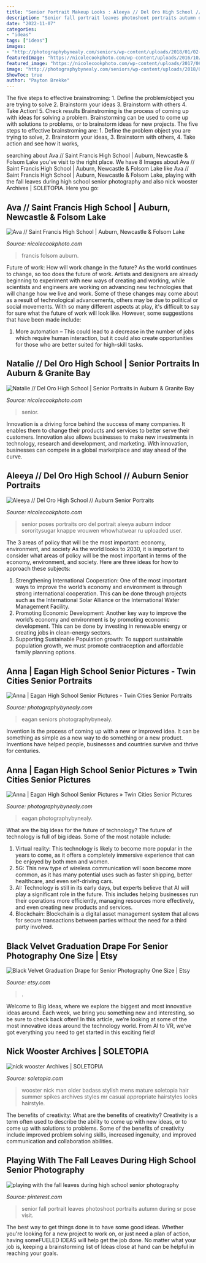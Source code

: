 ```yaml
---
title: "Senior Portrait Makeup Looks : Aleeya // Del Oro High School // Auburn Senior Portraits"
description: "Senior fall portrait leaves photoshoot portraits autumn during sr pose visit"
date: "2022-11-07"
categories:
- "ideas"
tags: ["ideas"]
images:
- "http://photographybynealy.com/seniors/wp-content/uploads/2018/01/02-2930-post/eagan-twin-cities-senior-pictures39.jpg"
featuredImage: "https://nicolecookphoto.com/wp-content/uploads/2016/10/del-oro-high-school-senior-portraits_0127.jpg"
featured_image: "https://nicolecookphoto.com/wp-content/uploads/2017/06/Saint-Francis-High-School-Senior-Portraits_0432.jpg"
image: "http://photographybynealy.com/seniors/wp-content/uploads/2018/01/02-2930-post/eagan-twin-cities-senior-pictures39.jpg"
ShowToc: true
author: "Payton Brekke"
---
```



The five steps to effective brainstroming: 1. Define the problem/object you are trying to solve 2. Brainstorm your ideas 3. Brainstorm with others 4. Take Action! 5. Check results
Brainstroming is the process of coming up with ideas for solving a problem. Brainstorming can be used to come up with solutions to problems, or to brainstorm ideas for new projects. The five steps to effective brainstroming are: 1. Define the problem object you are trying to solve, 2. Brainstorm your ideas, 3. Brainstorm with others, 4. Take action and see how it works, 
	

		
searching about Ava // Saint Francis High School | Auburn, Newcastle &amp; Folsom Lake you've visit to the right place. We have 8 Images about Ava // Saint Francis High School | Auburn, Newcastle &amp; Folsom Lake like Ava // Saint Francis High School | Auburn, Newcastle &amp; Folsom Lake, playing with the fall leaves during high school senior photography and also nick wooster Archives | SOLETOPIA. Here you go:
		
    
## Ava // Saint Francis High School | Auburn, Newcastle &amp; Folsom Lake

<img loading=lazy src="https://nicolecookphoto.com/wp-content/uploads/2017/06/Saint-Francis-High-School-Senior-Portraits_0432.jpg" onerror="this.onerror=null;this.src='https://tse1.mm.bing.net/th?id=OIP.CCf55QI9FR7m-xXJ0XvXLAHaKj&amp;pid=15.1';" alt="Ava // Saint Francis High School | Auburn, Newcastle &amp; Folsom Lake">

_Source: nicolecookphoto.com_

>francis folsom auburn. 

	

Future of work: How will work change in the future?
As the world continues to change, so too does the future of work. Artists and designers are already beginning to experiment with new ways of creating and working, while scientists and engineers are working on advancing new technologies that will change how we live and work. Some of these changes may come about as a result of technological advancements, others may be due to political or social movements. With so many different aspects at play, it's difficult to say for sure what the future of work will look like. However, some suggestions that have been made include: 
1) More automation – This could lead to a decrease in the number of jobs which require human interaction, but it could also create opportunities for those who are better suited for high-skill tasks.

    
## Natalie // Del Oro High School | Senior Portraits In Auburn &amp; Granite Bay

<img loading=lazy src="https://nicolecookphoto.com/wp-content/uploads/2017/06/Del-Oro-High-School-Senior-Portraits_0514.jpg" onerror="this.onerror=null;this.src='https://tse3.mm.bing.net/th?id=OIP.BV_f6SSgOKW-LgaOXJexhwHaKR&amp;pid=15.1';" alt="Natalie // Del Oro High School | Senior Portraits in Auburn &amp; Granite Bay">

_Source: nicolecookphoto.com_

>senior. 

	

Innovation is a driving force behind the success of many companies. It enables them to change their products and services to better serve their customers. Innovation also allows businesses to make new investments in technology, research and development, and marketing. With innovation, businesses can compete in a global marketplace and stay ahead of the curve.

    
## Aleeya // Del Oro High School // Auburn Senior Portraits

<img loading=lazy src="https://nicolecookphoto.com/wp-content/uploads/2016/10/del-oro-high-school-senior-portraits_0127.jpg" onerror="this.onerror=null;this.src='https://tse2.mm.bing.net/th?id=OIP.rcrsZgBg_VGmCapnVsJT5QHaLC&amp;pid=15.1';" alt="Aleeya // Del Oro High School // Auburn Senior Portraits">

_Source: nicolecookphoto.com_

>senior poses portraits oro del portrait aleeya auburn indoor sororitysugar knappe vrouwen whowhatwear ru uploaded user. 

	

The 3 areas of policy that will be the most important: economy, environment, and society
As the world looks to 2030, it is important to consider what areas of policy will be the most important in terms of the economy, environment, and society. Here are three ideas for how to approach these subjects: 
1. Strengthening International Cooperation: One of the most important ways to improve the world’s economy and environment is through strong international cooperation. This can be done through projects such as the International Solar Alliance or the International Water Management Facility. 
2. Promoting Economic Development: Another key way to improve the world’s economy and environment is by promoting economic development. This can be done by investing in renewable energy or creating jobs in clean-energy sectors. 
3. Supporting Sustainable Population growth: To support sustainable population growth, we must promote contraception and affordable family planning options.

    
## Anna | Eagan High School Senior Pictures - Twin Cities Senior Portraits

<img loading=lazy src="http://photographybynealy.com/seniors/wp-content/uploads/2018/01/02-2930-post/eagan-twin-cities-senior-pictures39.jpg" onerror="this.onerror=null;this.src='https://tse1.mm.bing.net/th?id=OIP.1f2-slPaTHo89F8tCljCnAHaLH&amp;pid=15.1';" alt="Anna | Eagan High School Senior Pictures - Twin Cities Senior Portraits">

_Source: photographybynealy.com_

>eagan seniors photographybynealy. 

	

Invention is the process of coming up with a new or improved idea. It can be something as simple as a new way to do something or a new product. Inventions have helped people, businesses and countries survive and thrive for centuries.

    
## Anna | Eagan High School Senior Pictures » Twin Cities Senior Pictures

<img loading=lazy src="https://photographybynealy.com/seniors/wp-content/uploads/2018/01/02-2930-post/eagan-twin-cities-senior-pictures23(pp_w768_h1152).jpg" onerror="this.onerror=null;this.src='https://tse2.mm.bing.net/th?id=OIP.jkLPBwau580cCJkUgsVT4gHaLH&amp;pid=15.1';" alt="Anna | Eagan High School Senior Pictures » Twin Cities Senior Pictures">

_Source: photographybynealy.com_

>eagan photographybynealy. 

	

What are the big ideas for the future of technology?
The future of technology is full of big ideas. Some of the most notable include:
1. Virtual reality: This technology is likely to become more popular in the years to come, as it offers a completely immersive experience that can be enjoyed by both men and women.
2. 5G: This new type of wireless communication will soon become more common, as it has many potential uses such as faster shipping, better healthcare, and even self-driving cars.
3. AI: Technology is still in its early days, but experts believe that AI will play a significant role in the future. This includes helping businesses run their operations more efficiently, managing resources more effectively, and even creating new products and services.
4. Blockchain: Blockchain is a digital asset management system that allows for secure transactions between parties without the need for a third party involved.

    
## Black Velvet Graduation Drape For Senior Photography One Size | Etsy

<img loading=lazy src="https://i.etsystatic.com/6781235/r/il/6108c1/1104138099/il_794xN.1104138099_9mog.jpg" onerror="this.onerror=null;this.src='https://tse4.mm.bing.net/th?id=OIP.JKg8BmYMKY-UCy-UNQCIQgHaKX&amp;pid=15.1';" alt="Black Velvet Graduation Drape for Senior Photography One Size | Etsy">

_Source: etsy.com_

>. 

	

Welcome to Big Ideas, where we explore the biggest and most innovative ideas around. Each week, we bring you something new and interesting, so be sure to check back often! In this article, we’re looking at some of the most innovative ideas around the technology world. From AI to VR, we’ve got everything you need to get started in this exciting field!

    
## Nick Wooster Archives | SOLETOPIA

<img loading=lazy src="http://www.soletopia.com/wp-content/uploads/2014/04/stylish-and-badass-nick-wooster.jpg" onerror="this.onerror=null;this.src='https://tse3.mm.bing.net/th?id=OIP.DVRcYbjHItsKSNYbIHJJYwHaLr&amp;pid=15.1';" alt="nick wooster Archives | SOLETOPIA">

_Source: soletopia.com_

>wooster nick man older badass stylish mens mature soletopia hair summer spikes archives styles mr casual appropriate hairstyles looks hairstyle. 

	

The benefits of creativity: What are the benefits of creativity?
Creativity is a term often used to describe the ability to come up with new ideas, or to come up with solutions to problems. Some of the benefits of creativity include improved problem solving skills, increased ingenuity, and improved communication and collaboration abilities.

    
## Playing With The Fall Leaves During High School Senior Photography

<img loading=lazy src="https://i.pinimg.com/736x/4e/72/1d/4e721d181504390f9a40b3003743aaf4--school-portraits-senior-pics.jpg" onerror="this.onerror=null;this.src='https://tse2.mm.bing.net/th?id=OIP.L9icvi9H5fVeNgGSFEnnXgHaLL&amp;pid=15.1';" alt="playing with the fall leaves during high school senior photography">

_Source: pinterest.com_

>senior fall portrait leaves photoshoot portraits autumn during sr pose visit. 

	

The best way to get things done is to have some good ideas. Whether you're looking for a new project to work on, or just need a plan of action, having someFUELED IDEAS will help get the job done. No matter what your job is, keeping a brainstorming list of Ideas close at hand can be helpful in reaching your goals.

